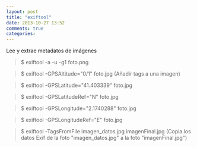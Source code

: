 ```yaml
---
layout: post
title: "exiftool"
date: 2013-10-27 13:52
comments: true
categories: 
---
```

Lee y extrae metadatos de imágenes

>$ exiftool -a -u -g1 foto.png

>$ exiftool -GPSAltitude="0/1" foto.jpg  (Añadir tags a una imagen)

>$ exiftool -GPSLatitude="41.403339" foto.jpg

>$ exiftool -GPSLatitudeRef="N" foto.jpg

>$ exiftool -GPSLongitude="2.1740288" foto.jpg

>$ exiftool -GPSLongitudeRef="E" foto.jpg

>$ exiftool -TagsFromFile imagen_datos.jpg imagenFinal.jpg (Copia los datos Exif de la foto "imagen_datos.jpg" a la foto "imagenFinal.jpg")

